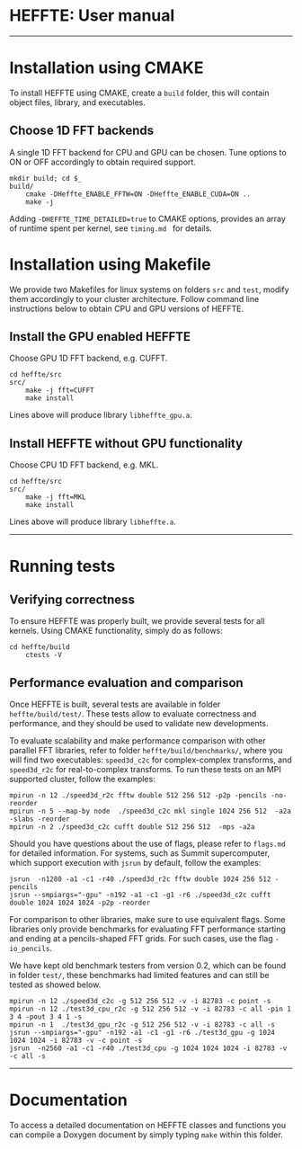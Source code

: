 HEFFTE: User manual                
===================

* * *

Installation using CMAKE
========================

To install HEFFTE using CMAKE, create a `build` folder, this will contain object files,
library, and executables.

## Choose 1D FFT backends

A single 1D FFT backend for CPU and GPU can be chosen. Tune options to ON or OFF accordingly to obtain required support.

~~~
mkdir build; cd $_
build/
    cmake -DHeffte_ENABLE_FFTW=ON -DHeffte_ENABLE_CUDA=ON ..
    make -j
~~~

Adding `-DHEFFTE_TIME_DETAILED=true` to CMAKE options, provides an array of
runtime spent per kernel, see `timing.md ` for details.



Installation using Makefile
===========================

We provide two Makefiles for linux systems on folders `src` and `test`, modify them accordingly
to your cluster architecture. Follow command line instructions below to obtain CPU
and GPU versions of HEFFTE.

## Install the GPU enabled HEFFTE
Choose GPU 1D FFT backend, e.g. CUFFT.
~~~
cd heffte/src
src/
    make -j fft=CUFFT
    make install
~~~

Lines above will produce library `libheffte_gpu.a`.

## Install HEFFTE without GPU functionality
Choose CPU 1D FFT backend, e.g. MKL.

~~~
cd heffte/src
src/
    make -j fft=MKL
    make install
~~~

Lines above will produce library `libheffte.a`.

* * *

Running tests
=============

## Verifying correctness

To ensure HEFFTE was properly built, we provide several tests for all kernels. Using CMAKE functionality, simply do as follows:

~~~
cd heffte/build
    ctests -V
~~~

## Performance evaluation and comparison

Once HEFFTE is built, several tests are available in folder `heffte/build/test/`. These tests allow to evaluate correctness and performance, and they should be used to validate new developments. 

To evaluate scalability and make performance comparison with other parallel FFT libraries, refer to folder `heffte/build/benchmarks/`, where you will find two executables: `speed3d_c2c` for complex-complex transforms, and `speed3d_r2c` for real-to-complex transforms. To run these tests on an MPI supported cluster, follow the examples:

~~~
mpirun -n 12 ./speed3d_r2c fftw double 512 256 512 -p2p -pencils -no-reorder
mpirun -n 5 --map-by node  ./speed3d_c2c mkl single 1024 256 512  -a2a -slabs -reorder
mpirun -n 2 ./speed3d_c2c cufft double 512 256 512  -mps -a2a
~~~

Should you have questions about the use of flags, please refer to `flags.md` for detailed information. For systems, such as Summit supercomputer, which support execution with `jsrun` by default, follow the examples:

~~~
jsrun  -n1280 -a1 -c1 -r40 ./speed3d_r2c fftw double 1024 256 512 -pencils 
jsrun --smpiargs="-gpu" -n192 -a1 -c1 -g1 -r6 ./speed3d_c2c cufft double 1024 1024 1024 -p2p -reorder
~~~

For comparison to other libraries, make sure to use equivalent flags. Some libraries only provide benchmarks for evaluating FFT performance starting and ending at a pencils-shaped FFT grids. For such cases, use the flag `-io_pencils`.

We have kept old benchmark testers from version 0.2, which can be found in folder `test/`, these benchmarks had limited features and can still be tested as showed below.

~~~
mpirun -n 12 ./speed3d_c2c -g 512 256 512 -v -i 82783 -c point -s
mpirun -n 12 ./test3d_cpu_r2c -g 512 256 512 -v -i 82783 -c all -pin 1 3 4 -pout 3 4 1 -s
mpirun -n 1  ./test3d_gpu_r2c -g 512 256 512 -v -i 82783 -c all -s
jsrun --smpiargs="-gpu" -n192 -a1 -c1 -g1 -r6 ./test3d_gpu -g 1024 1024 1024 -i 82783 -v -c point -s
jsrun  -n2560 -a1 -c1 -r40 ./test3d_cpu -g 1024 1024 1024 -i 82783 -v -c all -s
~~~

* * *

Documentation
=============

To access a detailed documentation on HEFFTE classes and functions you can compile a Doxygen
document by simply typing `make` within this folder.
